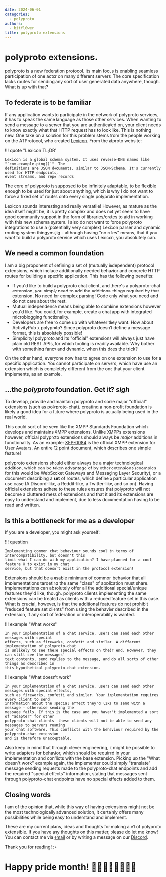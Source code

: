 ```yaml
---
date: 2024-06-01
categories:
  - polyproto
authors:
  - bitfl0wer
title: polyproto extensions
---
```


# polyproto extensions.

polyproto is a new federation protocol. Its main focus is enabling seamless participation of one
actor on many different servers. The core specification lacks routes for sending any sort of user
generated data anywhere, though. What is up with that?

<!-- more -->

## To federate is to be familiar

If any application wants to participate in the network of polyproto services, it has to speak the
same language as those other services. When wanting to send a message to a server that you are
authenticated on, your client needs to know exactly what that HTTP request has to look like. This
is nothing new. One take on a solution for this problem stems from the people working on the
ATProtocol, who created [Lexicon](https://atproto.com/guides/lexicon). From the atproto website:

!!! quote "Lexicon TL;DR"

    Lexicon is a global schema system. It uses reverse-DNS names like "`com.example.ping()`". The
    definitions are JSON documents, similar to JSON-Schema. It's currently used for HTTP endpoints,
    event streams, and repo records

The core of polyproto is supposed to be infinitely adaptable, to be flexible enough to be used for
just about anything, which is why I do not want to force a fixed set of routes onto every single
polyproto implementation.

Lexicon sounds interesting and really versatile! However, as mature as the idea itself might be, it
is pretty complex and does not yet seem to have good community support in the form of
libraries/crates to aid in working with this new schema system. I also do not want to force polyproto
integrations to use a (potentially very complex) Lexicon parser and dynamic routing system
thingymajig - although having "no rules" means, that if you *want* to build a polyproto service
which uses Lexicon, you absolutely can.

## We need a common foundation

I am a big proponent of defining a set of (mutually independent) protocol extensions, which include
additionally needed behavior and concrete HTTP routes for building a specific application. This has the following benefits:

- If you'd like to build a polyproto chat client, and there's a polyproto-chat extension, you
  simply need to add the additional things required by that extension. No need for complex parsing! Code only what you need and do not care about the rest.
- Mutual independence means being able to combine extensions however you'd like. You could, for
  example, create a chat app with integrated microblogging functionality.
- Developers are free to come up with whatever they want. How about ActivityPub x polyproto? Since
  polyproto doesn't define a message format, this is absolutely possible!
- Simplicity! polyproto and its "official" extensions will always just have plain old REST APIs,
  for which tooling is readily available. Why bother with something fancy and dynamic, when this
  does the trick?

On the other hand, everyone now has to agree on one extension to use for a specific application. You
cannot participate on servers, which have use an extension which is completely different from the one
that your client implements, as an example.

## ...the *polyproto* foundation. Get it? *sigh*

To develop, provide and maintain polyproto and some major "official" extensions (such as polyproto-chat),
creating a non-profit foundation is likely a good idea for a future where polyproto is actually being
used in the real world.

This could sort of be seen like the XMPP Standards Foundation which develops and maintains XMPP
extensions. Unlike XMPPs extensions however, official polyproto extensions should always be *major*
additions in functionality. As an example: [XEP-0084](https://xmpp.org/extensions/xep-0084.html) is
the official XMPP extension for User Avatars. An entire 12 point document, which describes one simple
feature!

polyproto extensions should either always be a major technological addition, which can be taken
advantage of by other extensions (examples for this would be WebSocket Gateways and
Messaging Layer Security), or a document describing a **set** of routes, which define a particular
application use case (A Discord-like, a Reddit-like, a Twitter-like, and so on). Having official
extensions adhere to these rules ensures that polyproto will not become a cluttered mess of
extensions and that it and its extensions are easy to understand and implement, due to less
documentation having to be read and written.

## Is this a bottleneck for me as a developer

If you are a developer, you might ask yourself:

!!! question

    Implementing common chat behaviour sounds cool in terms of intercompatibility, but doesn't this
    limit what I can do with my application? I have planned for a cool feature X to exist in my chat
    service, but that doesn't exist in the protocol extension!

Extensions should be a usable minimum of common behavior that all implementations targeting the
same "class" of application must share. Implementations can absolutely offer all the additional
special/unique features they'd like, though. polyproto clients implementing the same extensions
can be treated as clients with a reduced feature set in this case. What is crucial, however, is
that the additional features do not prohibit "reduced feature set clients" from using the behavior
described in the extension, if any sort of federation or interoperability is wanted.

!!! example "What works"

    In your implementation of a chat service, users can send each other messages with special
    effects, such as fireworks, confetti and similar. A different implementation of polyproto-chat
    is unlikely to see these special effects on their end. However, they can still see the messages'
    text contents, send replies to the message, and do all sorts of other things as described in
    this hypothetical polyproto-chat extension.
		
!!! example "What doesn't work"

    In your implementation of a chat service, users can send each other messages with special effects,
    such as fireworks, confetti and similar. Your implementation requires every client to send
    information about the special effect they'd like to send with a message - otherwise sending the
    message fails. If this is the case and you haven't implemented a sort of "adapter" for other
    polyproto-chat clients, these clients will not be able to send any messages to servers running
    your chat software. This conflicts with the behaviour required by the polyproto-chat extension
    and is therefore unacceptable.
		
Also keep in mind that through clever engineering, it might be possible to write adapters for
behavior, which should be required in your implementation and conflicts with the base extension.
Picking up the "What doesn't work" example again, the implementer could simply "translate" message
sending requests made to the polyproto-chat endpoints and add the required "special effects"
information, stating that messages sent through polyproto-chat endpoints have no special effects
added to them.

## Closing words

I am of the opinion that, while this way of having extensions might not be the most technologically
advanced solution, it certainly offers many possibilities while being easy to understand and
implement.

These are my current plans, ideas and thoughts for making a v1 of polyproto extensible. If you have
any thoughts on this matter, please do let me know! You can contact me via
[email](mailto:flori@polyphony.chat) or by writing a message on our [Discord](https://discord.com/invite/m3FpcapGDD).

Thank you for reading! :>

# Happy pride month! 🏳️‍🌈🏳️‍⚧️💛🤍💜🖤